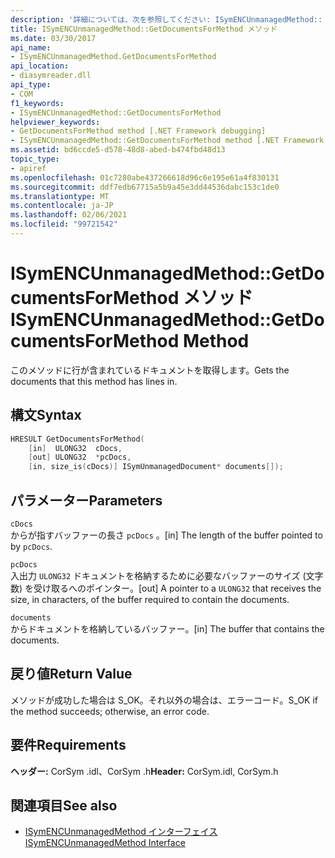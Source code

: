 ```yaml
---
description: '詳細については、次を参照してください: ISymENCUnmanagedMethod:: Getドキュメント Formethod メソッド'
title: ISymENCUnmanagedMethod::GetDocumentsForMethod メソッド
ms.date: 03/30/2017
api_name:
- ISymENCUnmanagedMethod.GetDocumentsForMethod
api_location:
- diasymreader.dll
api_type:
- COM
f1_keywords:
- ISymENCUnmanagedMethod::GetDocumentsForMethod
helpviewer_keywords:
- GetDocumentsForMethod method [.NET Framework debugging]
- ISymENCUnmanagedMethod::GetDocumentsForMethod method [.NET Framework debugging]
ms.assetid: bd6ccde5-d578-48d8-abed-b474fbd48d13
topic_type:
- apiref
ms.openlocfilehash: 01c7280abe437266618d96c6e195e61a4f830131
ms.sourcegitcommit: ddf7edb67715a5b9a45e3dd44536dabc153c1de0
ms.translationtype: MT
ms.contentlocale: ja-JP
ms.lasthandoff: 02/06/2021
ms.locfileid: "99721542"
---
```

# <a name="isymencunmanagedmethodgetdocumentsformethod-method"></a><span data-ttu-id="7dea9-103">ISymENCUnmanagedMethod::GetDocumentsForMethod メソッド</span><span class="sxs-lookup"><span data-stu-id="7dea9-103">ISymENCUnmanagedMethod::GetDocumentsForMethod Method</span></span>

<span data-ttu-id="7dea9-104">このメソッドに行が含まれているドキュメントを取得します。</span><span class="sxs-lookup"><span data-stu-id="7dea9-104">Gets the documents that this method has lines in.</span></span>  
  
## <a name="syntax"></a><span data-ttu-id="7dea9-105">構文</span><span class="sxs-lookup"><span data-stu-id="7dea9-105">Syntax</span></span>  
  
```cpp  
HRESULT GetDocumentsForMethod(  
    [in]  ULONG32  cDocs,  
    [out] ULONG32  *pcDocs,
    [in, size_is(cDocs)] ISymUnmanagedDocument* documents[]);  
```  
  
## <a name="parameters"></a><span data-ttu-id="7dea9-106">パラメーター</span><span class="sxs-lookup"><span data-stu-id="7dea9-106">Parameters</span></span>  

 `cDocs`  
 <span data-ttu-id="7dea9-107">からが指すバッファーの長さ `pcDocs` 。</span><span class="sxs-lookup"><span data-stu-id="7dea9-107">[in] The length of the buffer pointed to by `pcDocs`.</span></span>  
  
 `pcDocs`  
 <span data-ttu-id="7dea9-108">入出力 `ULONG32` ドキュメントを格納するために必要なバッファーのサイズ (文字数) を受け取るへのポインター。</span><span class="sxs-lookup"><span data-stu-id="7dea9-108">[out] A pointer to a `ULONG32` that receives the size, in characters, of the buffer required to contain the documents.</span></span>  
  
 `documents`  
 <span data-ttu-id="7dea9-109">からドキュメントを格納しているバッファー。</span><span class="sxs-lookup"><span data-stu-id="7dea9-109">[in] The buffer that contains the documents.</span></span>  
  
## <a name="return-value"></a><span data-ttu-id="7dea9-110">戻り値</span><span class="sxs-lookup"><span data-stu-id="7dea9-110">Return Value</span></span>  

 <span data-ttu-id="7dea9-111">メソッドが成功した場合は S_OK。それ以外の場合は、エラーコード。</span><span class="sxs-lookup"><span data-stu-id="7dea9-111">S_OK if the method succeeds; otherwise, an error code.</span></span>  
  
## <a name="requirements"></a><span data-ttu-id="7dea9-112">要件</span><span class="sxs-lookup"><span data-stu-id="7dea9-112">Requirements</span></span>  

 <span data-ttu-id="7dea9-113">**ヘッダー:** CorSym .idl、CorSym .h</span><span class="sxs-lookup"><span data-stu-id="7dea9-113">**Header:** CorSym.idl, CorSym.h</span></span>  
  
## <a name="see-also"></a><span data-ttu-id="7dea9-114">関連項目</span><span class="sxs-lookup"><span data-stu-id="7dea9-114">See also</span></span>

- [<span data-ttu-id="7dea9-115">ISymENCUnmanagedMethod インターフェイス</span><span class="sxs-lookup"><span data-stu-id="7dea9-115">ISymENCUnmanagedMethod Interface</span></span>](isymencunmanagedmethod-interface.md)
